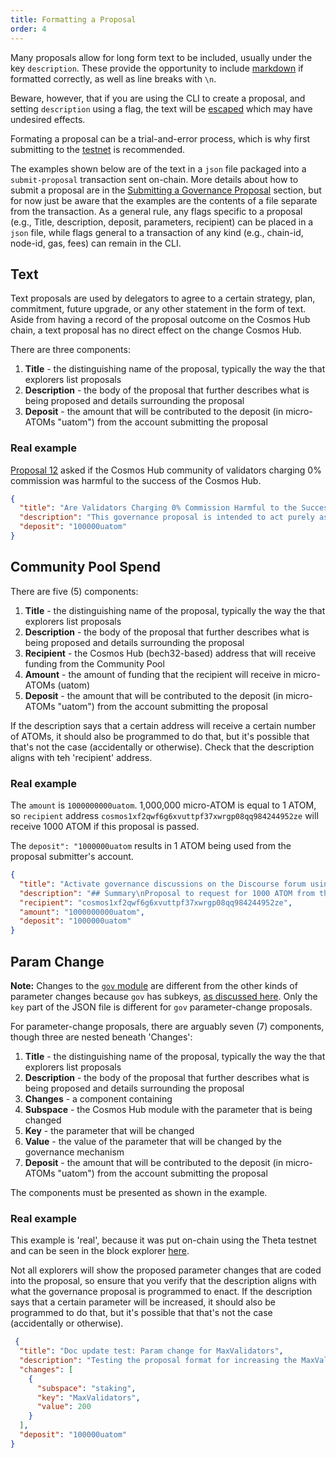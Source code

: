 ```yaml
---
title: Formatting a Proposal
order: 4
---
```


<!-- markdown-link-check-disable -->
Many proposals allow for long form text to be included, usually under the key `description`. These provide the opportunity to include [markdown](https://docs.github.com/en/get-started/writing-on-github/getting-started-with-writing-and-formatting-on-github/basic-writing-and-formatting-syntax) if formatted correctly, as well as line breaks with `\n`. 

Beware, however, that if you are using the CLI to create a proposal, and setting `description` using a flag, the text will be [escaped](https://en.wikipedia.org/wiki/Escape_sequences_in_C) which may have undesired effects. 

Formating a proposal can be a trial-and-error process, which is why first submitting to the [testnet](submitting.md#submitting-your-proposal-to-the-testnet) is recommended. 
<!-- markdown-link-check-enable -->

The examples shown below are of the text in a `json` file packaged into a `submit-proposal` transaction sent on-chain. More details about how to submit a proposal are in the [Submitting a Governance Proposal](./submitting.md) section, but for now just be aware that the examples are the contents of a file separate from the transaction. As a general rule, any flags specific to a proposal (e.g., Title, description, deposit, parameters, recipient) can be placed in a `json` file, while flags general to a transaction of any kind (e.g., chain-id, node-id, gas, fees) can remain in the CLI.

## Text

Text proposals are used by delegators to agree to a certain strategy, plan, commitment, future upgrade, or any other statement in the form of text. Aside from having a record of the proposal outcome on the Cosmos Hub chain, a text proposal has no direct effect on the change Cosmos Hub.

There are three components:

1. **Title** - the distinguishing name of the proposal, typically the way the that explorers list proposals
2. **Description** - the body of the proposal that further describes what is being proposed and details surrounding the proposal
3. **Deposit** - the amount that will be contributed to the deposit (in micro-ATOMs "uatom") from the account submitting the proposal

### Real example

[Proposal 12](https://www.mintscan.io/cosmos/proposals/12) asked if the Cosmos Hub community of validators charging 0% commission was harmful to the success of the Cosmos Hub.

```json
{
  "title": "Are Validators Charging 0% Commission Harmful to the Success of the Cosmos Hub?",
  "description": "This governance proposal is intended to act purely as a signalling proposal. Throughout this history of the Cosmos Hub, there has been much debate about the impact that validators charging 0% commission has on the Cosmos Hub, particularly with respect to the decentralization of the Cosmos Hub and the sustainability for validator operations. Discussion around this topic has taken place in many places including numerous threads on the Cosmos Forum, public Telegram channels, and in-person meetups. Because this has been one of the primary discussion points in off-chain Cosmos governance discussions, we believe it is important to get a signal on the matter from the on-chain governance process of the Cosmos Hub. There have been past discussions on the Cosmos Forum about placing an in-protocol restriction on validators from charging 0% commission. https://forum.cosmos.network/t/governance-limit-validators-from-0-commission-fee/2182 This proposal is NOT proposing a protocol-enforced minimum. It is merely a signalling proposal to query the viewpoint of the bonded Atom holders as a whole. We encourage people to discuss the question behind this governance proposal in the associated Cosmos Hub forum post here: https://forum.cosmos.network/t/proposal-are-validators-charging-0-commission-harmful-to-the-success-of-the-cosmos-hub/2505 Also, for voters who believe that 0% commission rates are harmful to the network, we encourage optionally sharing your belief on what a healthy minimum commission rate for the network using the memo field of their vote transaction on this governance proposal or linking to a longer written explanation such as a Forum or blog post. The question on this proposal is “Are validators charging 0% commission harmful to the success of the Cosmos Hub?”. A Yes vote is stating that they ARE harmful to the network's success, and a No vote is a statement that they are NOT harmful.",
  "deposit": "100000uatom"
}
```


## Community Pool Spend

There are five (5) components:

1. **Title** - the distinguishing name of the proposal, typically the way the that explorers list proposals
2. **Description** - the body of the proposal that further describes what is being proposed and details surrounding the proposal
3. **Recipient** - the Cosmos Hub (bech32-based) address that will receive funding from the Community Pool
4. **Amount** - the amount of funding that the recipient will receive in micro-ATOMs (uatom)
5. **Deposit** - the amount that will be contributed to the deposit (in micro-ATOMs "uatom") from the account submitting the proposal

If the description says that a certain address will receive a certain number of ATOMs, it should also be programmed to do that, but it's possible that that's not the case (accidentally or otherwise). Check that the description aligns with teh 'recipient' address.

### Real example
The `amount` is `1000000000uatom`. 1,000,000 micro-ATOM is equal to 1 ATOM, so `recipient` address `cosmos1xf2qwf6g6xvuttpf37xwrgp08qq984244952ze` will receive 1000 ATOM if this proposal is passed.

The `deposit": "1000000uatom` results in 1 ATOM being used from the proposal submitter's account. 

```json
{
  "title": "Activate governance discussions on the Discourse forum using community pool funds",
  "description": "## Summary\nProposal to request for 1000 ATOM from the community spending pool to be sent to a multisig who will put funds towards stewardship of the Discourse forum to make it an authoritative record of governance decisions as well as a vibrant space to draft and discuss proposals.\n## Details\nWe are requesting 1000 ATOM from the community spending pool to activate and steward the Cosmos Hub (Discourse) forum for the next six months.\n\nOff-chain governance conversations are currently highly fragmented, with no shared public venue for discussing proposals as they proceed through the process of being drafted and voted on. It means there is no record of discussion that voters can confidently point to for context, potentially leading to governance decisions becoming delegitimized by stakeholders.\n\nThe requested amount will be sent to a multisig comprising individuals (members listed below) who can ensure that the tokens are spent judiciously. We believe stewardship of the forum requires:\n\n* **Moderation**: Format, edit, and categorize posts; Standardize titles and tags; Monitor and approve new posts; Archive posts.\n* **Facilitation**: Ask clarifying questions in post threads; Summarize discussions; Provide historical precedence to discussions.\n* **Engagement**: Circulate important posts on other social channels to increase community participation; Solicit input from key stakeholders.\n* **Guidance**: Orient and assist newcomers; Guide proposers through governance process; Answer questions regarding the forum or Cosmos ecosystem.\nThe work to steward the forum will be carried out by members of [Hypha Worker Co-op](https://hypha.coop/) and individuals selected from the community to carry out scoped tasks in exchange for ATOM from this budget.\n## Multisig Members\n* Hypha: Mai Ishikawa Sutton (Hypha Co-op)\n* Validator: Daniel Hwang (Stakefish)\n* Cosmos Hub developer: Lauren Gallinaro (Interchain Berlin)\n\nWe feel the membership of the multisig should be rotated following the six-month pilot period to preserve insight from the distinct specializations (i.e., Cosmos Hub validators and developers).\n## Timeline and Deliverables\nWe estimate the total work to take 250-300 hours over six months where we hope to produce:\n* **Moving summaries:** Provide succinct summaries of the proposals and include all publicly stated reasons why various entities are choosing to vote for/against a given proposal. These summaries will be written objectively, not siding with any one entity.\n* **Validator platforms:** Create a section of the Forum where we collate all validators' visions for Cosmos Hub governance to allow them to state their positions publicly. We will work with the smaller validators to ensure they are equally represented.\n* **Regular check-ins with the Cosmonaut DAO:** Collaborate with the future Cosmonaut DAO to ensure maximal accessibility and engagement. Community management is a critical, complementary aspect of increasing participation in governance.\n* **Announcement channel:** Create a read-only announcement channel in the Cosmos Community Discord, so that new proposals and major discussions can be easily followed.\n* **Tooling friendly posts:** Tag and categorize posts so that they can be easily ingested into existing tooling that validators have setup.\n* **Neutral moderation framework:** Document and follow transparent standards for how the forum is moderated.\n\nAt the end of the period, we will produce a report reflecting on our successes and failures, and recommendations for how the work of maintaining a governance venue can be continuously sustained (e.g., through a DAO). We see this initiative as a process of discovery, where we are learning by doing.\n\nFor more context, you can read through the discussions on this [proposal on the Discourse forum](https://forum.cosmos.network/t/proposal-draft-activate-governance-discussions-on-the-discourse-forum-using-community-pool-funds/5833).\n\n## Governance Votes\nThe following items summarize the voting options and what it means for this proposal:\n**YES** - You approve this community spend proposal to deposit 1000 ATOM to a multisig that will spend them to improve governance discussions in the Discourse forum.\n**NO** - You disapprove of this community spend proposal in its current form (please indicate why in the Cosmos Forum).\n**NO WITH VETO** - You are strongly opposed to this change and will exit the network if passed.\n**ABSTAIN** - You are impartial to the outcome of the proposal.\n## Recipient\ncosmos1xf2qwf6g6xvuttpf37xwrgp08qq984244952ze\n## Amount\n1000 ATOM\n\n***Disclosure**: Hypha has an existing contract with the Interchain Foundation focused on the testnet program and improving documentation. This work is beyond the scope of that contract and is focused on engaging the community in governance.*\n\nIPFS pin of proposal on-forum: (https://ipfs.io/ipfs/Qmaq7ftqWccgYCo8U1KZfEnjvjUDzSEGpMxcRy61u8gf2Y)",
  "recipient": "cosmos1xf2qwf6g6xvuttpf37xwrgp08qq984244952ze", 
  "amount": "1000000000uatom",
  "deposit": "1000000uatom"
}

```

## Param Change

**Note:** Changes to the [`gov` module](https://docs.cosmos.network/main/modules/gov) are different from the other kinds of parameter changes because `gov` has subkeys, [as discussed here](https://github.com/cosmos/cosmos-sdk/issues/5800). Only the `key` part of the JSON file is different for `gov` parameter-change proposals.

For parameter-change proposals, there are arguably seven (7) components, though three are nested beneath 'Changes':

1. **Title** - the distinguishing name of the proposal, typically the way the that explorers list proposals
2. **Description** - the body of the proposal that further describes what is being proposed and details surrounding the proposal
3. **Changes** - a component containing 
  1. **Subspace** - the Cosmos Hub module with the parameter that is being changed
  2. **Key** - the parameter that will be changed
  3. **Value** - the value of the parameter that will be changed by the governance mechanism
4. **Deposit** - the amount that will be contributed to the deposit (in micro-ATOMs "uatom") from the account submitting the proposal

The components must be presented as shown in the example.

### Real example

This example is 'real', because it was put on-chain using the Theta testnet and can be seen in the block explorer [here](https://explorer.theta-testnet.polypore.xyz/proposals/87).

Not all explorers will show the proposed parameter changes that are coded into the proposal, so ensure that you verify that the description aligns with what the governance proposal is programmed to enact. If the description says that a certain parameter will be increased, it should also be programmed to do that, but it's possible that that's not the case (accidentally or otherwise).

```json
 {
  "title": "Doc update test: Param change for MaxValidators",
  "description": "Testing the proposal format for increasing the MaxValidator param",
  "changes": [
    {
      "subspace": "staking",
      "key": "MaxValidators",
      "value": 200
    }
  ],
  "deposit": "100000uatom"
}
```
